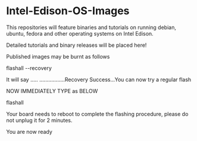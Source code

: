 # Intel-Edison-OS-Images
This repositories will feature binaries and tutorials on running debian, ubuntu, fedora and other operating systems on Intel Edison.

Detailed tutorials and binary releases will be placed here!

Published images may be burnt as follows


flashall --recovery

It will say ..... .................Recovery Success...You can now try a regular flash

NOW IMMEDIATELY TYPE as BELOW

flashall

Your board needs to reboot to complete the flashing procedure, please do not unplug it for 2 minutes.

You are now ready

